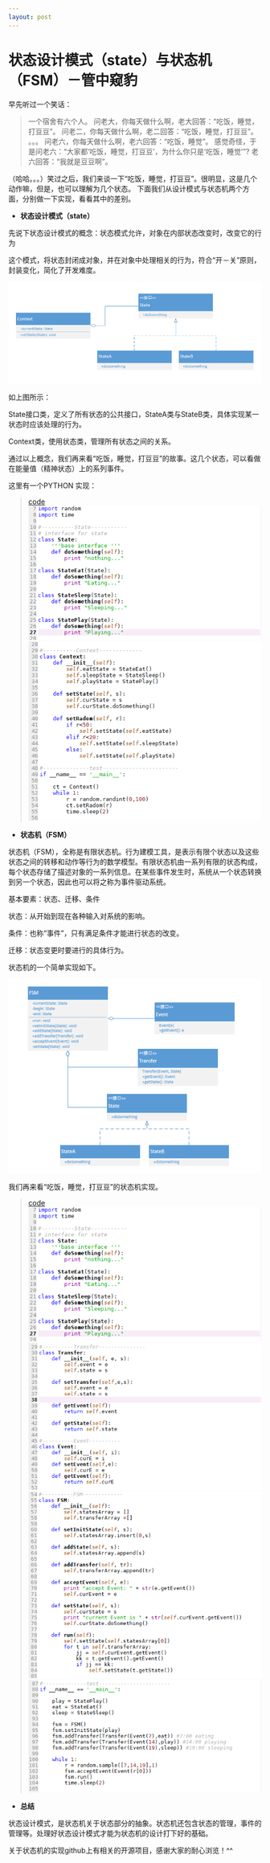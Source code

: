 ```yaml
---
layout: post
---
```


# 状态设计模式（state）与状态机（FSM）－管中窥豹

早先听过一个笑话：
>一个宿舍有六个人。
问老大，你每天做什么啊，老大回答：“吃饭，睡觉，打豆豆”。
问老二，你每天做什么啊，老二回答：“吃饭，睡觉，打豆豆”。
。。。
问老六，你每天做什么啊，老六回答：“吃饭，睡觉”。
感觉奇怪，于是问老六：“大家都‘吃饭，睡觉，打豆豆’，为什么你只是‘吃饭，睡觉’”?
老六回答：“我就是豆豆啊”。

（哈哈。。。）笑过之后，我们来谈一下“吃饭，睡觉，打豆豆”。很明显，这是几个动作嘛，但是，也可以理解为几个状态。
下面我们从设计模式与状态机两个方面，分别做一下实现，看看其中的差别。

+ **状态设计模式（state）**

先说下状态设计模式的概念：状态模式允许，对象在内部状态改变时，改变它的行为

这个模式，将状态封闭成对象，并在对象中处理相关的行为，符合“开－关”原则，封装变化，简化了开发难度。

![UML图](../_pic/2018-02-23/uml.png)

如上图所示：

State接口类，定义了所有状态的公共接口，StateA类与StateB类，具体实现某一状态时应该处理的行为。

Context类，使用状态类，管理所有状态之间的关系。

通过以上概念，我们再来看“吃饭，睡觉，打豆豆”的故事。这几个状态，可以看做在能量值（精神状态）上的系列事件。

这里有一个PYTHON 实现：
>[code](../_pic/2018-02-23/stateDesign.py)
![code1](../_pic/2018-02-23/1.png)
![code1](../_pic/2018-02-23/2.png)

+ **状态机（FSM）**

状态机（FSM），全称是有限状态机。行为建模工具，是表示有限个状态以及这些状态之间的转移和动作等行为的数学模型。有限状态机由一系列有限的状态构成，每个状态存储了描述对象的一系列信息。在某些事件发生时，系统从一个状态转换到另一个状态，因此也可以将之称为事件驱动系统。

基本要素：状态、迁移、条件

状态：从开始到现在各种输入对系统的影响。

条件：也称“事件”，只有满足条件才能进行状态的改变。

迁移：状态变更时要进行的具体行为。

状态机的一个简单实现如下。

![UML图](../_pic/2018-02-23/fsm.png)

我们再来看“吃饭，睡觉，打豆豆”的状态机实现。

>[code](../_pic/2018-02-23/FSMDesign.py)
![code1](../_pic/2018-02-23/1.png)
![code1](../_pic/2018-02-23/3.png)
![code1](../_pic/2018-02-23/4.png)
![code1](../_pic/2018-02-23/5.png)

+ **总结**

状态设计模式，是状态机关于状态部分的抽象。状态机还包含状态的管理，事件的管理等。处理好状态设计模式才能为状态机的设计打下好的基础。

关于状态机的实现github上有相关的开源项目，感谢大家的耐心浏览！^^



